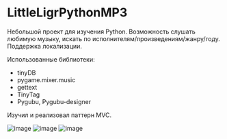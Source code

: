 # LittleLigrPythonMP3
Небольшой проект для изучения Python. Возможность слушать любимую музыку, искать по исполнителям/произведениям/жанру/году. Поддержка локализации.

Использованные библиотеки:

* tinyDB
* pygame.mixer.music
* gettext
* TinyTag
* Pygubu, Pygubu-designer

Изучил и реализовал паттерн MVC.

![image](https://user-images.githubusercontent.com/32247140/165872961-07e3e0f9-d5b0-48e5-a032-d3fa01c5934f.png)
![image](https://user-images.githubusercontent.com/32247140/165873850-7eb54699-9fc0-400d-aa4a-7b9deca88587.png)
![image](https://user-images.githubusercontent.com/32247140/165873049-a139f070-5459-4fc7-ba45-a083b1cb4118.png)
